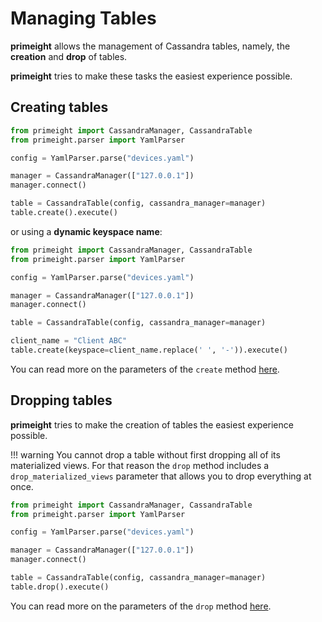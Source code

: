 # Managing Tables

**primeight** allows the management of Cassandra tables, 
namely, the __creation__ and __drop__ of tables.

**primeight** tries to make these tasks the easiest experience possible.

## Creating tables

```python
from primeight import CassandraManager, CassandraTable
from primeight.parser import YamlParser

config = YamlParser.parse("devices.yaml")

manager = CassandraManager(["127.0.0.1"])
manager.connect()

table = CassandraTable(config, cassandra_manager=manager)
table.create().execute()
```

or using a __dynamic keyspace name__:

```python
from primeight import CassandraManager, CassandraTable
from primeight.parser import YamlParser

config = YamlParser.parse("devices.yaml")

manager = CassandraManager(["127.0.0.1"])
manager.connect()

table = CassandraTable(config, cassandra_manager=manager)

client_name = "Client ABC"
table.create(keyspace=client_name.replace(' ', '-')).execute()
```

You can read more on the parameters of the `create` method [here](/reference/cassandra-table/#create).

## Dropping tables

**primeight** tries to make the creation of tables the easiest experience possible.

!!! warning
    You cannot drop a table without first dropping all of its materialized views.
    For that reason the `drop` method includes a `drop_materialized_views` parameter that allows you to drop everything at once.

```python
from primeight import CassandraManager, CassandraTable
from primeight.parser import YamlParser

config = YamlParser.parse("devices.yaml")

manager = CassandraManager(["127.0.0.1"])
manager.connect()

table = CassandraTable(config, cassandra_manager=manager)
table.drop().execute()
```

You can read more on the parameters of the `drop` method [here](/reference/cassandra-table/#drop).